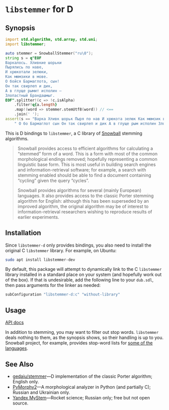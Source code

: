 # `libstemmer` for D

## Synopsis

```d
import std.algorithm, std.array, std.uni;
import libstemmer;

auto stemmer = SnowballStemmer("ru\0");
string s = q"EOF
Варкалось. Хливкие шорьки
Пырялись по наве,
И хрюкотали зелюки,
Как мюмзики в мове.
О бойся Бармаглота, сын!
Он так свирлеп и дик,
А в глyще рымит исполин —
Злопастный Брандашмыг.
EOF".splitter!(c => !c.isAlpha)
    .filter!q{a.length}
    .map!(word => stemmer.stemUtf8(word)) // <==
    .join(' ');
assert(s == "Варка Хливк шорьк Пыря по нав И хрюкота зелюк Как мюмзик в мов" ~
    " О бо Бармаглот сын Он так свирлеп и дик А в глyще рым исполин Злопастн Брандашмыг");
```

This is D bindings to `libstemmer`, a C library of [Snowball][] stemming algorithms.

> Snowball provides access to efficient algorithms for calculating a
> “stemmed” form of a word.  This is a form with most of the common
> morphological endings removed; hopefully representing a common
> linguistic base form.  This is most useful in building search engines
> and information-retrieval software; for example, a search with stemming
> enabled should be able to find a document containing “cycling” given the
> query “cycles”.
>
> Snowball provides algorithms for several (mainly European) languages.
> It also provides access to the classic Porter stemming algorithm for
> English: although this has been superseded by an improved algorithm, the
> original algorithm may be of interest to information-retrieval
> researchers wishing to reproduce results of earlier experiments.

[Snowball]: https://snowballstem.org


## Installation

Since `libstemmer-d` only provides bindings, you also need to install the original C `libstemmer`
library. For example, on Ubuntu:

```sh
sudo apt install libstemmer-dev
```

By default, this package will attempt to dynamically link to the C `libstemmer` library installed
in a standard place on your system (and hopefully work out of the box). If that is undesirable, add
the following line to your `dub.sdl`, then pass arguments for the linker as needed:

```c
subConfiguration "libstemmer-d:c" "without-library"
```


## Usage

[API docs](https://sirnickolas.github.io/libstemmer.d/package)

In addition to stemming, you may want to filter out stop words. `libstemmer` deals nothing
to them, as the synopsis shows, so their handling is up to you. Snowball project, for example,
provides stop-word lists for [some of the languages](https://snowballstem.org/algorithms/).


## See Also

* [gedaiu/stemmer][]—D implementation of the classic Porter algorithm; English only.
* [PyMorphy2][]—A morphological analyzer in Python (and partially C); Russian and Ukrainian only.
* [Yandex MyStem][]—Rocket science; Russian only; free but not open source.

[gedaiu/stemmer]: https://github.com/gedaiu/stemmer
[PyMorphy2]: https://github.com/pymorphy2/pymorphy2
[Yandex MyStem]: https://tech.yandex.ru/mystem/
